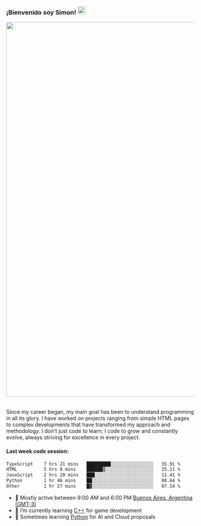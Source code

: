 <h3 align="flex-start"><b>¡Bienvenido soy Simon!&nbsp;</b><img src="https://media.giphy.com/media/hvRJCLFzcasrR4ia7z/giphy.gif" width="22"></h3>

<section>
  <img src="https://raw.githubusercontent.com/saadeghi/saadeghi/master/dino.gif" width="1000">
</section>

<br>
<p>Since my career began, my main goal has been to understand programming in all its glory. I have worked on projects ranging from simple HTML pages to complex developments that have transformed my approach and methodology. I don't just code to learn; I code to grow and constantly evolve, always striving for excellence in every project.</p>

<h4><b>Last week code session: </b></h4>

<!--START_SECTION:waka-->

```txt
TypeScript    7 hrs 21 mins   █████████░░░░░░░░░░░░░░░░   35.91 %
HTML          5 hrs 8 mins    ██████▒░░░░░░░░░░░░░░░░░░   25.11 %
JavaScript    2 hrs 20 mins   ███░░░░░░░░░░░░░░░░░░░░░░   11.41 %
Python        1 hr 46 mins    ██░░░░░░░░░░░░░░░░░░░░░░░   08.64 %
Other         1 hr 27 mins    █▓░░░░░░░░░░░░░░░░░░░░░░░   07.14 %
```

<!--END_SECTION:waka-->

- 🚩 Mostly active between 9:00 AM and 6:00 PM <a href=https://onlinealarmkur.com/world/es>Buenos Aires, Argentina (GMT-3)</a>
- 👴 I’m currently learning <a href=https://images3.memedroid.com/images/UPLOADED755/65f2bce6734f6.webp>C++</a> for game development
- 🐍 Sometimes learning <a href=https://qph.cf2.quoracdn.net/main-qimg-4472b6229cb75bf66ab531f3ebd4f975-lq>Python</a> for AI and Cloud proposals
